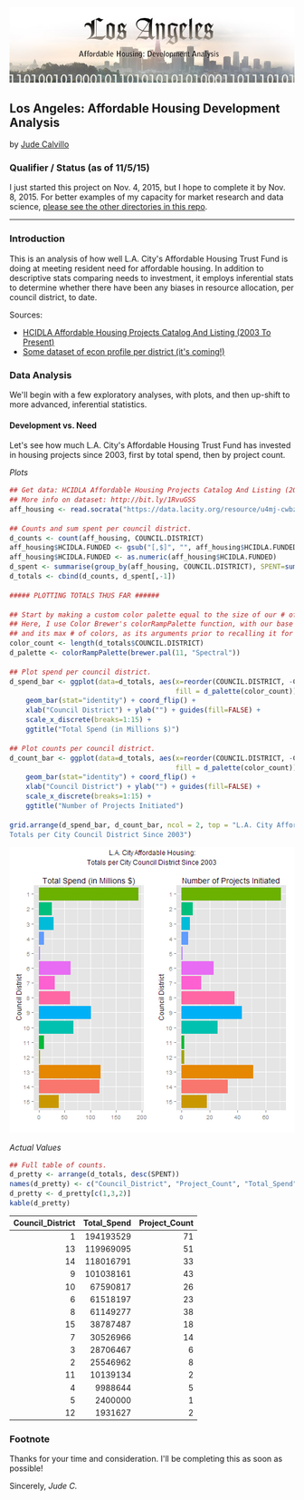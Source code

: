 ![](la-affordable-housing_data.jpg)

## Los Angeles: Affordable Housing Development Analysis

by [Jude Calvillo](http://linkd.in/1BGeytb)

### Qualifier / Status (as of 11/5/15)
I just started this project on Nov. 4, 2015, but I hope to complete it by Nov. 8, 2015. For better examples of my capacity for market research and data science, [please see the other directories in this repo](http://bit.ly/1LwfHq7).

***

### Introduction
This is an analysis of how well L.A. City's Affordable Housing Trust Fund is doing at meeting resident need for affordable housing. In addition to descriptive stats comparing needs to investment, it employs inferential stats to determine whether there have been any biases in resource allocation, per council district, to date.  

Sources:  
* [HCIDLA Affordable Housing Projects Catalog And Listing (2003 To Present)](http://bit.ly/1RYxurG)  
* [Some dataset of econ profile per district (it's coming!)](http://#)  

### Data Analysis

We'll begin with a few exploratory analyses, with plots, and then up-shift to more advanced, inferential statistics.

#### Development vs. Need

Let's see how much L.A. City's Affordable Housing Trust Fund has invested in housing projects since 2003, first by total spend, then by project count.

*Plots*



```r
## Get data: HCIDLA Affordable Housing Projects Catalog And Listing (2003 To Present)
## More info on dataset: http://bit.ly/1RvuGSS
aff_housing <- read.socrata("https://data.lacity.org/resource/u4mj-cwbz.csv")

## Counts and sum spent per council district.
d_counts <- count(aff_housing, COUNCIL.DISTRICT)
aff_housing$HCIDLA.FUNDED <- gsub("[,$]", "", aff_housing$HCIDLA.FUNDED)
aff_housing$HCIDLA.FUNDED <- as.numeric(aff_housing$HCIDLA.FUNDED)
d_spent <- summarise(group_by(aff_housing, COUNCIL.DISTRICT), SPENT=sum(HCIDLA.FUNDED))
d_totals <- cbind(d_counts, d_spent[,-1])

##### PLOTTING TOTALS THUS FAR ######

## Start by making a custom color palette equal to the size of our # of districts.
## Here, I use Color Brewer's colorRampPalette function, with our base palette of choice
## and its max # of colors, as its arguments prior to recalling it for our specified length.
color_count <- length(d_totals$COUNCIL.DISTRICT)
d_palette <- colorRampPalette(brewer.pal(11, "Spectral"))

## Plot spend per council district.
d_spend_bar <- ggplot(data=d_totals, aes(x=reorder(COUNCIL.DISTRICT, -COUNCIL.DISTRICT), y=SPENT/1000000,
                                         fill = d_palette(color_count))) +
    geom_bar(stat="identity") + coord_flip() +
    xlab("Council District") + ylab("") + guides(fill=FALSE) +
    scale_x_discrete(breaks=1:15) + 
    ggtitle("Total Spend (in Millions $)")

## Plot counts per council district.
d_count_bar <- ggplot(data=d_totals, aes(x=reorder(COUNCIL.DISTRICT, -COUNCIL.DISTRICT), y=n, 
                                         fill = d_palette(color_count))) +
    geom_bar(stat="identity") + coord_flip() +
    xlab("Council District") + ylab("") + guides(fill=FALSE) +
    scale_x_discrete(breaks=1:15) + 
    ggtitle("Number of Projects Initiated")

grid.arrange(d_spend_bar, d_count_bar, ncol = 2, top = "L.A. City Affordable Housing:\r
Totals per City Council District Since 2003")
```

![plot of chunk unnamed-chunk-2](figure/unnamed-chunk-2-1.png) 

*Actual Values*


```r
## Full table of counts.
d_pretty <- arrange(d_totals, desc(SPENT))
names(d_pretty) <- c("Council_District", "Project_Count", "Total_Spend")
d_pretty <- d_pretty[c(1,3,2)]
kable(d_pretty)
```



| Council_District| Total_Spend| Project_Count|
|----------------:|-----------:|-------------:|
|                1|   194193529|            71|
|               13|   119969095|            51|
|               14|   118016791|            33|
|                9|   101038161|            43|
|               10|    67590817|            26|
|                6|    61518197|            23|
|                8|    61149277|            38|
|               15|    38787487|            18|
|                7|    30526966|            14|
|                3|    28706467|             6|
|                2|    25546962|             8|
|               11|    10139134|             2|
|                4|     9988644|             5|
|                5|     2400000|             1|
|               12|     1931627|             2|

### Footnote
Thanks for your time and consideration. I'll be completing this as soon as possible!

Sincerely,
*Jude C.*


